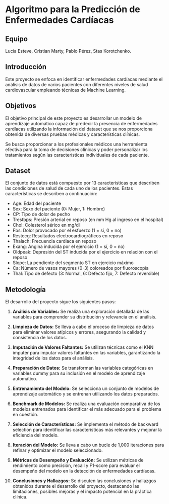 # Algoritmo para la Predicción de Enfermedades Cardíacas

## Equipo

Lucía Esteve, Cristian Marty, Pablo Pérez, Stas Korotchenko.

## Introducción

Este proyecto se enfoca en identificar enfermedades cardíacas mediante el análisis de datos de varios pacientes con diferentes niveles de salud cardiovascular empleando técnicas de Machine Learning.

## Objetivos

El objetivo principal de este proyecto es desarrollar un modelo de aprendizaje automático capaz de predecir la presencia de enfermedades cardíacas utilizando la información del dataset que se nos proporciona obtenida de diversas pruebas médicas y características clínicas.

Se busca proporcionar a los profesionales médicos una herramienta efectiva para la toma de decisiones clínicas y poder personalizar los tratamientos según las características individuales de cada paciente.

## Dataset

El conjunto de datos está compuesto por 13 características que describen las condiciones de salud de cada uno de los pacientes. Estas características se describen a continuación:

- Age: Edad del paciente 
- Sex: Sexo del paciente (0: Mujer, 1: Hombre)
- CP: Tipo de dolor de pecho 
- Trestbps: Presión arterial en reposo (en mm Hg al ingreso en el hospital)
- Chol: Colesterol sérico en mg/dl
- Fbs: Dolor provocado por el esfuerzo (1 = sí, 0 = no)
- Restecg: Resultados electrocardiográficos en reposo
- Thalach: Frecuencia cardiaca en reposo
- Exang: Angina inducida por el ejercicio (1 = sí, 0 = no)
- Oldpeak: Depresión del ST inducida por el ejercicio en relación con el reposo
- Slope: La pendiente del segmento ST en ejercicio máximo
- Ca: Número de vasos mayores (0-3) coloreados por fluoroscopía
- Thal: Tipo de defecto (3: Normal, 6: Defecto fijo, 7: Defecto reversible)

## Metodología

El desarrollo del proyecto sigue los siguientes pasos:

1. **Análisis de Variables:** Se realiza una exploración detallada de las variables para comprender su distribución y relevancia en el análisis.

2. **Limpieza de Datos:** Se lleva a cabo el proceso de limpieza de datos para eliminar valores atípicos y errores, asegurando la calidad y consistencia de los datos.

3. **Imputación de Valores Faltantes:** Se utilizan técnicas como el KNN imputer para imputar valores faltantes en las variables, garantizando la integridad de los datos para el análisis.

4. **Preparación de Datos:** Se transforman las variables categóricas en variables dummy para su inclusión en el modelo de aprendizaje automático.

5. **Entrenamiento del Modelo:** Se selecciona un conjunto de modelos de aprendizaje automático y se entrenan utilizando los datos preparados.

6. **Benchmark de Modelos:** Se realiza una evaluación comparativa de los modelos entrenados para identificar el más adecuado para el problema en cuestión.

7. **Selección de Características:** Se implementa el método de backward selection para identificar las características más relevantes y mejorar la eficiencia del modelo.

8. **Iteración del Modelo:** Se lleva a cabo un bucle de 1,000 iteraciones para refinar y optimizar el modelo seleccionado.

9. **Métricas de Desempeño y Evaluación:** Se utilizan métricas de rendimiento como precisión, recall y F1-score para evaluar el desempeño del modelo en la detección de enfermedades cardíacas.

10. **Conclusiones y Hallazgos:** Se discuten las conclusiones y hallazgos obtenidos durante el desarrollo del proyecto, destacando las limitaciones, posibles mejoras y el impacto potencial en la práctica clínica.
